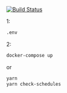 [![Build Status](https://travis-ci.org/zinovik/schedule-brest-bot.svg?branch=master)](https://travis-ci.org/zinovik/schedule-brest-bot)

1: 
```bash
.env
```

2:
```bash
docker-compose up
```
or
```bash
yarn
yarn check-schedules
```